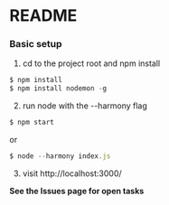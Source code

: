 # README #


### Basic setup
1. cd to the project root and npm install

``` javascript
$ npm install
$ npm install nodemon -g
```

2. run node with the --harmony flag

```javascript
$ npm start
```
or

```javascript
$ node --harmony index.js
```

3. visit http://localhost:3000/

**See the Issues page for open tasks**
